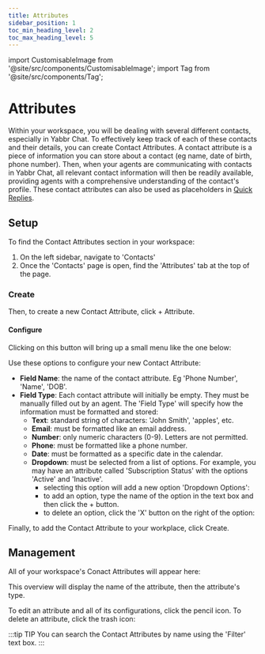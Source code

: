 ```yaml
---
title: Attributes
sidebar_position: 1
toc_min_heading_level: 2
toc_max_heading_level: 5
---
```



import CustomisableImage from '@site/src/components/CustomisableImage';
import Tag from '@site/src/components/Tag';


# Attributes

Within your workspace, you will be dealing with several different contacts, especially in Yabbr Chat. To effectively keep track of each of these contacts and their details, you can create Contact Attributes. A contact attribute is a piece of information you can store about a contact (eg name, date of birth, phone number). Then, when your agents are communicating with contacts in Yabbr Chat, all relevant contact information will then be readily available, providing agents with a comprehensive understanding of the contact's profile. These contact attributes can also be used as placeholders in [Quick Replies](../yabbr-chat/quick-replies.md).

## Setup

To find the Contact Attributes section in your workspace: 
1. On the left sidebar, navigate to 'Contacts'
2. Once the 'Contacts' page is open, find the 'Attributes' tab at the top of the page.

<CustomisableImage src="/img/contact-attributes-nav.png" alt="Navigation to Contact Attributes" width="600" />

### Create

Then, to create a new Contact Attribute, click <Tag colour="#1582d8" borderColour="#1582d8" fontColour="#FFFFFF">+ Attribute</Tag>.

<CustomisableImage src="/img/contact-attributes-new.png" alt="New Contact Attribute" width="550" />

#### Configure

Clicking on this button will bring up a small menu like the one below:

<CustomisableImage src="/img/contact-attributes-menu.png" alt="Contact Attribute Configuration" width="450" />


Use these options to configure your new Contact Attribute:
- **Field Name**: the name of the contact attribute. Eg 'Phone Number', 'Name', 'DOB'.
- **Field Type**: Each contact attribute will initially be empty. They must be manually filled out by an agent. The 'Field Type' will specify how the information must be formatted and stored:
    - **Text**: standard string of characters: 'John Smith', 'apples', etc.
    - **Email**: must be formatted like an email address.
    - **Number**: only numeric characters (0-9). Letters are not permitted.
    - **Phone**: must be formatted like a phone number.
    - **Date**: must be formatted as a specific date in the calendar.
    - **Dropdown**: must be selected from a list of options. For example, you may have an attribute called 'Subscription Status' with the options 'Active' and 'Inactive'.
        - selecting this option will add a new option 'Dropdown Options': <CustomisableImage src="/img/contact-attributes-dropdown.png" alt="Contact Attribute Dropdown Options" width="450" />
        - to add an option, type the name of the option in the text box and then click the <Tag colour="#FFFFFF" borderColour="#d8dde1" fontColour="#1582d8">+</Tag> button.
        - to delete an option, click the 'X' button on the right of the option: <CustomisableImage src="/img/contact-attributes-dropdown-delete.png" alt="Contact Attribute Delete Option" width="450" />

Finally, to add the Contact Attribute to your workplace, click <Tag colour="#1582d8" borderColour="#1582d8" fontColour="#FFFFFF">Create</Tag>.

## Management

All of your workspace's Conact Attributes will appear here:

<CustomisableImage src="/img/contact-attributes-overview.png" alt="Contact Attributes Menu" width="550" />

This overview will display the name of the attribute, then the attribute's type. 

To edit an attribute and all of its configurations, click the pencil icon. To delete an attribute, click the trash icon:

<CustomisableImage src="/img/contact-attributes-edit.png" alt="Contact Attributes Management" width="550" />

:::tip TIP
You can search the Contact Attributes by name using the 'Filter' text box.
:::